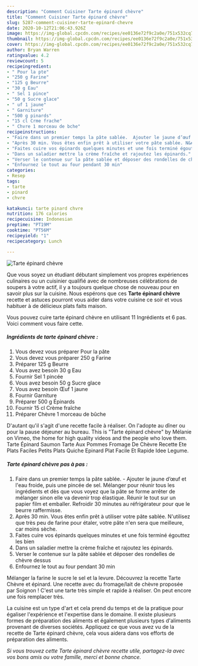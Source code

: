 ```yaml
---
description: "Comment Cuisiner Tarte épinard chèvre"
title: "Comment Cuisiner Tarte épinard chèvre"
slug: 5287-comment-cuisiner-tarte-epinard-chevre
date: 2020-10-12T21:06:43.926Z
image: https://img-global.cpcdn.com/recipes/ee0136e72f9c2a0e/751x532cq70/tarte-epinard-chevre-photo-principale-de-la-recette.jpg
thumbnail: https://img-global.cpcdn.com/recipes/ee0136e72f9c2a0e/751x532cq70/tarte-epinard-chevre-photo-principale-de-la-recette.jpg
cover: https://img-global.cpcdn.com/recipes/ee0136e72f9c2a0e/751x532cq70/tarte-epinard-chevre-photo-principale-de-la-recette.jpg
author: Bryan Warren
ratingvalue: 4.2
reviewcount: 5
recipeingredient:
- " Pour la pte"
- "250 g Farine"
- "125 g Beurre"
- "30 g Eau"
- " Sel 1 pince"
- "50 g Sucre glace"
- " uf 1 jaune"
- " Garniture"
- "500 g pinards"
- "15 cl Crme frache"
- " Chvre 1 morceau de bche"
recipeinstructions:
- "Faire dans un premier temps la pâte sablée.  Ajouter le jaune d’œuf et l&#39;eau froide, puis une pincée de sel. Mélanger pour réunir tous les ingrédients et dès que vous voyez que la pâte se forme arrêter de mélanger sinon elle va devenir trop élastique. Réunir le tout sur un papier film et emballer. Refroidir 30 minutes au réfrigérateur pour que le beurre raffermisse."
- "Après 30 min. Vous êtes enfin prêt à utiliser votre pâte sablée. N&#39;utilisez que très peu de farine pour étaler, votre pâte n&#39;en sera que meilleure, car moins sèche."
- "Faites cuire vos épinards quelques minutes et une fois terminé égouttez les bien"
- "Dans un saladier mettre la crème fraîche et rajoutez les épinards."
- "Verser le contenue sur la pâte sablée et déposer des rondelles de chèvre dessus"
- "Enfournez le tout au four pendant 30 min"
categories:
- Resep
tags:
- tarte
- pinard
- chvre

katakunci: tarte pinard chvre 
nutrition: 176 calories
recipecuisine: Indonesian
preptime: "PT19M"
cooktime: "PT56M"
recipeyield: "1"
recipecategory: Lunch

---
```



![Tarte épinard chèvre](https://img-global.cpcdn.com/recipes/ee0136e72f9c2a0e/751x532cq70/tarte-epinard-chevre-photo-principale-de-la-recette.jpg)

Que vous soyez un étudiant débutant simplement vos propres expériences culinaires ou un cuisinier qualifié avec de nombreuses célébrations de soupers à votre actif, il y a toujours quelque chose de nouveau pour en savoir plus sur la cuisine. Nous espérons que ces <strong> Tarte épinard chèvre </strong> recette et astuces pourront vous aider dans votre cuisine ce soir et vous habituer à de délicieux plats faits maison.

<!--inarticleads1-->

Vous pouvez cuire tarte épinard chèvre en utilisant 11 Ingrédients et 6 pas. Voici comment vous faire cette.

##### Ingrédients de tarte épinard chèvre :

1. Vous devez vous préparer  Pour la pâte
1. Vous devez vous préparer 250 g Farine
1. Préparer 125 g Beurre
1. Vous avez besoin 30 g Eau
1. Fournir  Sel 1 pincée
1. Vous avez besoin 50 g Sucre glace
1. Vous avez besoin  Œuf 1 jaune
1. Fournir  Garniture
1. Préparer 500 g Épinards
1. Fournir 15 cl Crème fraîche
1. Préparer  Chèvre 1 morceau de bûche


D&#39;autant qu&#39;il s&#39;agit d&#39;une recette facile à réaliser. On l&#39;adopte au dîner ou pour la pause déjeuner au bureau. This is &#34;Tarte épinard chèvre&#34; by Mélanie on Vimeo, the home for high quality videos and the people who love them. Tarte Épinard Saumon Tarte Aux Pommes Fromage De Chèvre Recette Ete Plats Faciles Petits Plats Quiche Epinard Plat Facile Et Rapide Idee Legume. 

<!--inarticleads2-->

##### Tarte épinard chèvre pas à pas :

1. Faire dans un premier temps la pâte sablée.  - Ajouter le jaune d’œuf et l&#39;eau froide, puis une pincée de sel. Mélanger pour réunir tous les ingrédients et dès que vous voyez que la pâte se forme arrêter de mélanger sinon elle va devenir trop élastique. Réunir le tout sur un papier film et emballer. Refroidir 30 minutes au réfrigérateur pour que le beurre raffermisse.
1. Après 30 min. Vous êtes enfin prêt à utiliser votre pâte sablée. N&#39;utilisez que très peu de farine pour étaler, votre pâte n&#39;en sera que meilleure, car moins sèche.
1. Faites cuire vos épinards quelques minutes et une fois terminé égouttez les bien
1. Dans un saladier mettre la crème fraîche et rajoutez les épinards.
1. Verser le contenue sur la pâte sablée et déposer des rondelles de chèvre dessus
1. Enfournez le tout au four pendant 30 min


Mélanger la farine le sucre le sel et la levure. Découvrez la recette Tarte Chèvre et épinard. Une recette avec du fromage/lait de chèvre proposée par Soignon ! C&#39;est une tarte très simple et rapide à réaliser. On peut encore une fois remplacer très. 

<!--inarticleads1-->

<p>
La cuisine est un type d'art et cela prend du temps et de la pratique pour égaliser l'expérience et l'expertise dans le domaine. Il existe plusieurs formes de préparation des aliments et également plusieurs types d'aliments provenant de diverses sociétés. Appliquez ce que vous avez vu de la recette de Tarte épinard chèvre, cela vous aidera dans vos efforts de préparation des aliments.
</p>

<p>
<i>Si vous trouvez cette Tarte épinard chèvre recette utile, partagez-la avec vos bons amis ou votre famille, merci et bonne chance.</i>
</p>
